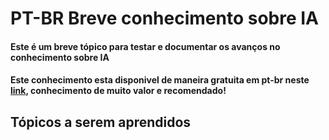 # PT-BR Breve conhecimento sobre IA
#### Este é um breve tópico para testar e documentar os avanços no conhecimento sobre IA
#### Este conhecimento esta disponivel de maneira gratuita em pt-br neste [link](https://www.deeplearningbook.com.br), conhecimento de muito valor e recomendado!
## Tópicos a serem aprendidos
### 
